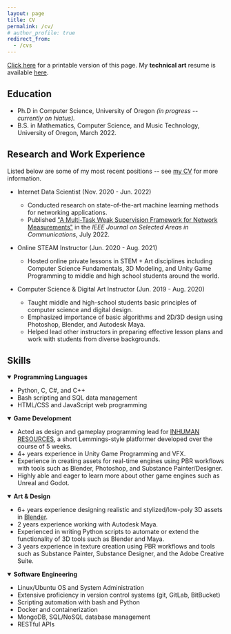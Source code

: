 ```yaml
---
layout: page
title: CV
permalink: /cv/
# author_profile: true
redirect_from:
  - /cvs
---
```



[Click here](/files/cv.pdf) for a printable version of this page. 
My **technical art** resume is available [here](/resume).

<!-- ----------- -->

## Education

* Ph.D in Computer Science, University of Oregon *(in progress -- currently on hiatus).*
* B.S. in Mathematics, Computer Science, and Music Technology, University of Oregon, March 2022.

<!-- ----------- -->

## Research and Work Experience

Listed below are some of my most recent positions -- see [my CV](/files/cv.pdf) for more information.

* Internet Data Scientist (Nov. 2020 - Jun. 2022)
  * Conducted research on state-of-the-art machine learning methods for networking applications.
  * Published ["A Multi-Task Weak Supervision Framework for Network Measurements"](https://ieeexplore.ieee.org/document/9791308) in the *IEEE Journal on Selected Areas in Communications*, July 2022.

* Online STEAM Instructor (Jun. 2020 - Aug. 2021)
  * Hosted online private lessons in STEM + Art disciplines including Computer Science Fundamentals, 3D Modeling, and Unity Game Programming to middle and high school students around the world.

* Computer Science & Digital Art Instructor (Jun. 2019 - Aug. 2020)
  * Taught middle and high-school students basic principles of computer science and digital design.
  * Emphasized importance of basic algorithms and 2D/3D design using Photoshop, Blender, and Autodesk Maya.
  * Helped lead other instructors in preparing effective lesson plans and work with students from diverse backgrounds.

<!-- ----------- -->

## Skills

<details open><summary><b>Programming Languages</b></summary>
  <ul>
    <li>Python, C, C#, and C++</li>
    <li>Bash scripting and SQL data management</li>
    <li>HTML/CSS and JavaScript web programming</li>
  </ul>
</details>

<details open><summary><b>Game Development</b></summary>
  <ul>
    <li>Acted as design and gameplay programming lead for <a href="/inhr">INHUMAN RESOURCES</a>, a short Lemmings-style platformer developed over the course of 5 weeks.</li>
    <li>4+ years experience in Unity Game Programming and VFX.</li>
    <li>Experience in creating assets for real-time engines using PBR workflows with tools such as Blender, Photoshop, and Substance Painter/Designer.</li>
    <li>Highly able and eager to learn more about other game engines such as Unreal and Godot.</li>
  </ul>
</details>

<details open><summary><b>Art & Design</b></summary>
  <ul>
    <li>6+ years experience designing realistic and stylized/low-poly 3D assets in <a href="https://www.blender.org/">Blender</a>.</li>
    <li>2 years experience working with Autodesk Maya.</li>
    <li>Experienced in writing Python scripts to automate or extend the functionality of 3D tools such as Blender and Maya.</li>
    <li>3 years experience in texture creation using PBR workflows and tools such as Substance Painter, Substance Designer, and the Adobe Creative Suite.</li>
  </ul>
  <!-- <ul>
    <li>3D Modeling:</li>
    <ul>
      <li>Blender for both realistic and low-poly/stylized assets (6+ years experience)</li>
      <li>Autodesk Maya</li>
      <li>Adobe Substance Painter, Substance Designer</li>
    </ul>
    <li>Audio:</li>
    <ul>
      <li>Ableton Live</li>
      <li>Audacity</li>
      <li>Logic Pro</li>
      <li>Max/MSP</li>
      <li>PureData</li>
      <li>JUCE</li>
    </ul>
    <li>Graphic Design:</li>
    <ul>
      <li>Adobe Creative Suite (PhotoShop, Illustrator) (4+ years experience)</li>
      <li>Krita, paint.net</li>
    </ul>
  </ul> -->
</details>

<details open><summary><b>Software Engineering</b></summary>
  <ul>
    <li>Linux/Ubuntu OS and System Administration</li>
    <li>Extensive proficiency in version control systems (git, GitLab, BitBucket)</li>
    <li>Scripting automation with bash and Python</li>
    <li>Docker and containerization</li>
    <li>MongoDB, SQL/NoSQL database management</li>
    <!-- <li>Confluence</li> -->
    <li>RESTful APIs</li>
  </ul>
</details>

<!-- ----------- -->

<!-- ## Publications
<ul style="margin-block-start:-2em;">{% for post in site.publications reversed %}
    {% include archive-single-cv.html %}
{% endfor %}</ul>

-----------

## Teaching Experience
<ul style="margin-block-start:-2em;">{% for post in site.teaching reversed %}
    {% include archive-single-cv.html %}
{% endfor %}</ul> -->
